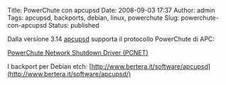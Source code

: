 Title: PowerChute con apcupsd
Date: 2008-09-03 17:37
Author: admin
Tags: apcupsd, backports, debian, linux, powerchute
Slug: powerchute-con-apcupsd
Status: published

Dalla versione 3.14 [apcupsd](http://www.apcupsd.org) supporta il
protocollo PowerChute di APC:

[PowerChute Network Shutdown Driver
(PCNET)](http://www.apcupsd.org/manual/Configuration_Examples.html#SECTION000135000000000000000)

I backport per Debian etch:
<span>[http://www.bertera.it/software/apcupsd](http://www.bertera.it/software/apcupsd/)  
</span>

